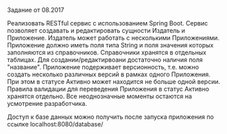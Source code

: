 Задание от 08.2017

Реализовать RESTful сервис с использованием Spring Boot.
Сервис позволяет создавать и редактировать сущности Издатель и Приложение.
Издатель может работать с несколькими Приложениями.
Приложение должно иметь поля типа String и поля значения которых заполняются из справочников. Справочники хранятся в отдельных таблицах.
Для создании/редактирвоани достаточно наличия поля "название".
Приложение подерживает версионность, т.е. можно создать несколько различных версий в рамках одного Приложения.
При этом в статусе Активно может находится не больше одной версии. 
Правила валидации для переведения Приложения в статус Активно хранятся отдельно.
Все неоднозначные моменты остаются на усмотрение разработчика.

Доступ к базе данных можно получить после запуска приложения по ссылке localhost:8080/database/
